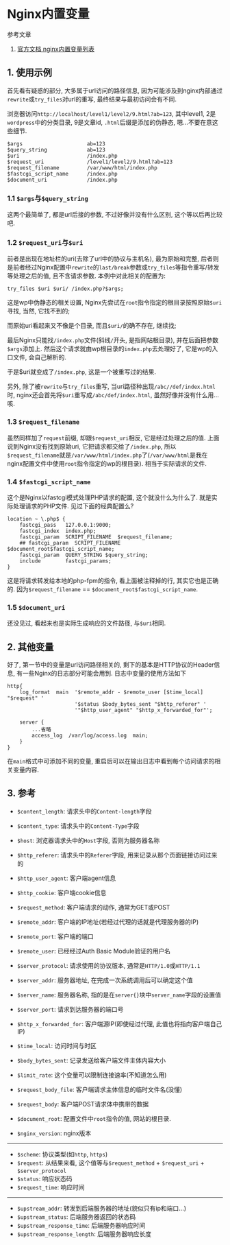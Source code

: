 # Nginx内置变量

参考文章

1. [官方文档 nginx内置变量列表](http://nginx.org/en/docs/varindex.html)

## 1. 使用示例

首先看有疑惑的部分, 大多属于url访问的路径信息, 因为可能涉及到nginx内部通过`rewrite`或`try_files`对url的重写, 最终结果与最初访问会有不同.

浏览器访问`http://localhost/level1/level2/9.html?ab=123`, 其中level1, 2是`wordpress`中的分类目录, 9是文章id, `.html`后缀是添加的伪静态, 嗯...不要在意这些细节.

```
$args	                  ab=123
$query_string	          ab=123
$uri	                  /index.php
$request_uri	          /level1/level2/9.html?ab=123
$request_filename	      /var/www/html/index.php
$fastcgi_script_name	  /index.php
$document_uri	          /index.php
```

### 1.1 `$args`与`$query_string`

这两个最简单了, 都是url后接的参数, 不过好像并没有什么区别, 这个等以后再比较吧.

### 1.2 `$request_uri`与`$uri`

前者是出现在地址栏的uri(去除了url中的协议与主机名), 最为原始和完整, 后者则是前者经过Nginx配置中`rewrite`的`last/break`参数或`try_files`等指令重写/转发等处理之后的值, 且不含请求参数. 本例中对此相关的配置为:

```
try_files $uri $uri/ /index.php?$args;
```

这是wp中伪静态的相关设置, Nginx先尝试在`root`指令指定的根目录按照原始`$uri`寻找, 当然, 它找不到的;

而原始uri看起来又不像是个目录, 而且`$uri/`的确不存在, 继续找;

最后Nginx只能找`/index.php`文件(斜线`/`开头, 是指网站根目录), 并在后面把参数`$args`添加上. 然后这个请求就由wp根目录的`index.php`去处理好了, 它是wp的入口文件, 会自己解析的.

于是$uri就变成了`/index.php`, 这是一个被重写过的结果.

另外, 除了被`rewrite`与`try_files`重写, 当uri路径种出现`/abc//def/index.html`时, nginx还会首先将`$uri`重写成`/abc/def/index.html`, 虽然好像并没有什么用...咳.

### 1.3 `$request_filename`

虽然同样加了`request`前缀, 却跟`$request_uri`相反, 它是经过处理之后的值. 上面说到Nginx没有找到原始uri, 它把请求都交给了`/index.php`, 所以`$request_filename`就是`/var/www/html/index.php`了(`/var/www/html`是我在nginx配置文件中使用`root`指令指定的wp的根目录). 相当于实际请求的文件.

### 1.4 `$fastcgi_script_name`

这个是Nginx以fastcgi模式处理PHP请求的配置, 这个就没什么为什么了. 就是实际处理请求的PHP文件. 见过下面的经典配置么?

```
location ~ \.php$ {
    fastcgi_pass   127.0.0.1:9000;
    fastcgi_index  index.php;
    fastcgi_param  SCRIPT_FILENAME  $request_filename;
    ## fastcgi_param  SCRIPT_FILENAME  $document_root$fastcgi_script_name;
    fastcgi_param  QUERY_STRING $query_string;
    include        fastcgi_params;
}
```

这是将请求转发给本地的php-fpm的指令, 看上面被注释掉的行, 其实它也是正确的. 因为`$request_filename` == `$document_root$fastcgi_script_name`.

### 1.5 `$document_uri`

还没见过, 看起来也是实际生成响应的文件路径, 与`$uri`相同.

## 2. 其他变量

好了, 第一节中的变量是url访问路径相关的, 剩下的基本是HTTP协议的Header信息, 有一些Nginx的日志部分可能会用到. 日志中变量的使用方法如下

```
http{
    log_format  main  '$remote_addr - $remote_user [$time_local] "$request" '
                      '$status $body_bytes_sent "$http_referer" '
                      '"$http_user_agent" "$http_x_forwarded_for"';

    server {
        ...省略
        access_log  /var/log/access.log  main;
    }
}
```

在`main`格式中可添加不同的变量, 重启后可以在输出日志中看到每个访问请求的相关变量内容.

## 3. 参考

- `$content_length`: 请求头中的`Content-length`字段
- `$content_type`: 请求头中的`Content-Type`字段
- `$host`: 浏览器请求头中的`Host`字段, 否则为服务器名称
- `$http_referer`: 请求头中的`Referer`字段, 用来记录从那个页面链接访问过来的
- `$http_user_agent`: 客户端agent信息
- `$http_cookie`: 客户端cookie信息
- `$request_method`: 客户端请求的动作, 通常为GET或POST

- `$remote_addr`: 客户端的IP地址(若经过代理的话就是代理服务器的IP)
- `$remote_port`: 客户端的端口
- `$remote_user`: 已经经过Auth Basic Module验证的用户名

- `$server_protocol`: 请求使用的协议版本, 通常是`HTTP/1.0`或`HTTP/1.1`

- `$server_addr`: 服务器地址, 在完成一次系统调用后可以确定这个值
- `$server_name`: 服务器名称, 指的是在`server{}`块中`server_name`字段的设置值
- `$server_port`: 请求到达服务器的端口号

- `$http_x_forwarded_for`: 客户端源IP(即使经过代理, 此值也将指向客户端自己IP)

- `$time_local`: 访问时间与时区
- `$body_bytes_sent`: 记录发送给客户端文件主体内容大小
- `$limit_rate`: 这个变量可以限制连接速率(不知道怎么用)
- `$request_body_file`: 客户端请求主体信息的临时文件名(没懂)
- `$request_body`: 客户端POST请求体中携带的数据

- `$document_root`: 配置文件中`root`指令的值, 网站的根目录.

- `$nginx_version`: nginx版本

------

- `$scheme`: 协议类型(如`http`, `https`)
- `$request`: 从结果来看, 这个值等与`$request_method` + `$request_uri` + `$server_protocol`
- `$status`: 响应状态码
- `$request_time`: 响应时间

------

- `$upstream_addr`: 转发到后端服务器的地址(貌似只有ip和端口...)
- `$upstream_status`: 后端服务器返回的状态码
- `$upstream_response_time`: 后端服务器响应时间
- `$upstream_response_length`: 后端服务器响应长度


